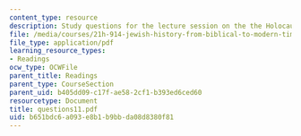 ```yaml
---
content_type: resource
description: Study questions for the lecture session on the the Holocaust.
file: /media/courses/21h-914-jewish-history-from-biblical-to-modern-times-fall-2007/b651bdc6a093e8b1b9bbda08d8380f81_questions11.pdf
file_type: application/pdf
learning_resource_types:
- Readings
ocw_type: OCWFile
parent_title: Readings
parent_type: CourseSection
parent_uid: b405dd09-c17f-ae58-2cf1-b393ed6ced60
resourcetype: Document
title: questions11.pdf
uid: b651bdc6-a093-e8b1-b9bb-da08d8380f81
---
```

